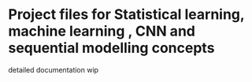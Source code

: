 # Project files for Statistical learning, machine learning , CNN and sequential modelling concepts
detailed documentation wip
